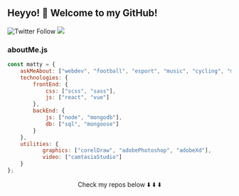 ## Heyyo! 👋 Welcome to my GitHub! 

![Twitter Follow](https://img.shields.io/twitter/follow/mhudyx?style=social)
![](https://visitor-badge.glitch.me/badge?page_id=mhq260.mhq260)

### aboutMe.js

```javascript
const matty = {
    askMeAbout: ["webdev", "football", "esport", "music", "cycling", "mountains"],
    technologies: {
        frontEnd: {
            css: ["scss", "sass"],
            js: ["react", "vue"]
        },
        backEnd: {
            js: ["node", "mongodb"],
            db: ["sql", "mongoose"]
        }
    },
    utilities: {
           graphics: ["corelDraw", "adobePhotoshop", "adobeXd"],
           video: ["camtasiaStudio"]
    }
};
```
<p align="center">
Check my repos below ⬇️ ⬇️ ⬇️  
</p>
